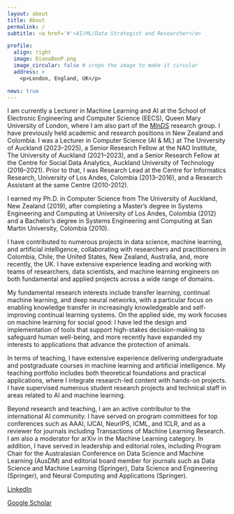 ```yaml
---
layout: about
title: About
permalink: /
subtitle: <a href='#'>AI/ML/Data Strategist and Researcher</a>

profile:
  align: right
  image: DianaBenP.png
  image_circular: false # crops the image to make it circular
  address: >
    <p>London, England, UK</p>

news: true
---
```


I am currently a Lecturer in Machine Learning and AI at the School of Electronic Engineering and Computer Science (EECS), Queen Mary University of London, where I am also part of the [MInDS](https://minds.qmul.ac.uk/index.php/team/) research group.  I have previously held academic and research positions in New Zealand and Colombia. I was a Lecturer in Computer Science (AI & ML) at The University of Auckland (2023–2025), a Senior Research Fellow at the NAO Institute, The University of Auckland (2021–2023), and a Senior Research Fellow at the Centre for Social Data Analytics, Auckland University of Technology (2016–2021). Prior to that, I was Research Lead at the Centre for Informatics Research, University of Los Andes, Colombia (2013–2016), and a Research Assistant at the same Centre (2010-2012). 

I earned my Ph.D. in Computer Science from The University of Auckland, New Zealand (2019), after completing a Master’s degree in Systems Engineering and Computing at University of Los Andes, Colombia (2012) and a Bachelor’s degree in Systems Engineering and Computing at San Martin University, Colombia (2010).

I have contributed to numerous projects in data science, machine learning, and artificial intelligence, collaborating with researchers and practitioners in Colombia, Chile, the United States, New Zealand, Australia, and, more recently, the UK. I have extensive experience leading and working with teams of researchers, data scientists, and machine learning engineers on both fundamental and applied projects across a wide range of domains.

My fundamental research interests include transfer learning, continual machine learning, and deep neural networks, with a particular focus on enabling knowledge transfer in increasingly knowledgeable and self-improving continual learning systems. On the applied side, my work focuses on machine learning for social good: I have led the design and implementation of tools that support high-stakes decision-making to safeguard human well-being, and more recently have expanded my interests to applications that advance the protection of animals.

In terms of teaching, I have extensive experience delivering undergraduate and postgraduate courses in machine learning and artificial intelligence. My teaching portfolio includes both theoretical foundations and practical applications, where I integrate research-led content with hands-on projects. I have supervised numerous student research projects and technical staff in areas related to AI and machine learning.

Beyond research and teaching, I am an active contributor to the international AI community. I have served on program committees for top conferences such as AAAI, IJCAI, NeurIPS, ICML, and ICLR, and as a reviewer for journals including Transactions of Machine Learning Research. I am also a moderator for arXiv in the Machine Learning category. In addition, I have served in leadership and editorial roles, including Program Chair for the Australasian Conference on Data Science and Machine Learning (AusDM) and editorial board member for journals such as Data Science and Machine Learning (Springer), Data Science and Engineering (Springer), and Neural Computing and Applications (Springer).


[LinkedIn](https://nz.linkedin.com/in/diana-benavides-prado) 

[Google Scholar](https://scholar.google.com/citations?user=ayeIzIgAAAAJ&hl=en&oi=ao)
